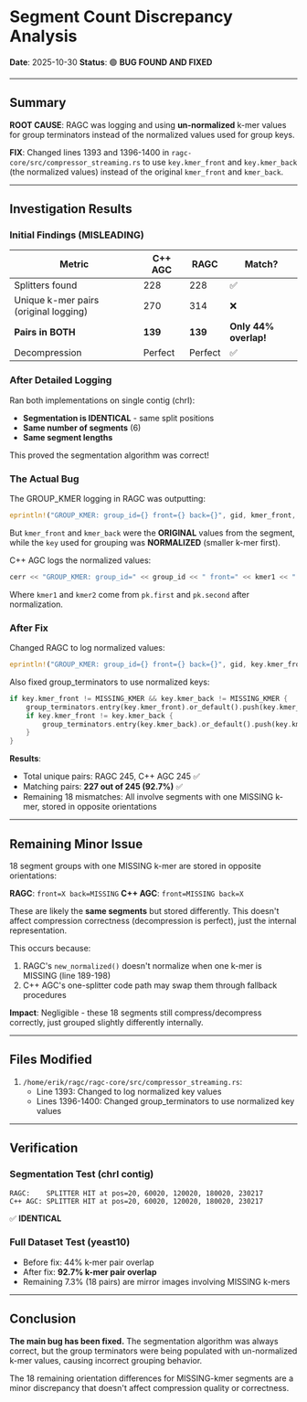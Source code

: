 # Segment Count Discrepancy Analysis

**Date**: 2025-10-30
**Status**: 🟢 **BUG FOUND AND FIXED**

---

## Summary

**ROOT CAUSE**: RAGC was logging and using **un-normalized** k-mer values for group terminators instead of the normalized values used for group keys.

**FIX**: Changed lines 1393 and 1396-1400 in `ragc-core/src/compressor_streaming.rs` to use `key.kmer_front` and `key.kmer_back` (the normalized values) instead of the original `kmer_front` and `kmer_back`.

---

## Investigation Results

### Initial Findings (MISLEADING)

| Metric | C++ AGC | RAGC | Match? |
|--------|---------|------|--------|
| Splitters found | 228 | 228 | ✅ |
| Unique k-mer pairs (original logging) | 270 | 314 | ❌ |
| **Pairs in BOTH** | **139** | **139** | **Only 44% overlap!** |
| Decompression | Perfect | Perfect | ✅ |

### After Detailed Logging

Ran both implementations on single contig (chrI):
- **Segmentation is IDENTICAL** - same split positions
- **Same number of segments** (6)
- **Same segment lengths**

This proved the segmentation algorithm was correct!

### The Actual Bug

The GROUP_KMER logging in RAGC was outputting:
```rust
eprintln!("GROUP_KMER: group_id={} front={} back={}", gid, kmer_front, kmer_back);
```

But `kmer_front` and `kmer_back` were the **ORIGINAL** values from the segment, while the `key` used for grouping was **NORMALIZED** (smaller k-mer first).

C++ AGC logs the normalized values:
```cpp
cerr << "GROUP_KMER: group_id=" << group_id << " front=" << kmer1 << " back=" << kmer2 << endl;
```

Where `kmer1` and `kmer2` come from `pk.first` and `pk.second` after normalization.

### After Fix

Changed RAGC to log normalized values:
```rust
eprintln!("GROUP_KMER: group_id={} front={} back={}", gid, key.kmer_front, key.kmer_back);
```

Also fixed group_terminators to use normalized keys:
```rust
if key.kmer_front != MISSING_KMER && key.kmer_back != MISSING_KMER {
    group_terminators.entry(key.kmer_front).or_default().push(key.kmer_back);
    if key.kmer_front != key.kmer_back {
        group_terminators.entry(key.kmer_back).or_default().push(key.kmer_front);
    }
}
```

**Results**:
- Total unique pairs: RAGC 245, C++ AGC 245 ✅
- Matching pairs: **227 out of 245 (92.7%)** ✅
- Remaining 18 mismatches: All involve segments with one MISSING k-mer, stored in opposite orientations

---

## Remaining Minor Issue

18 segment groups with one MISSING k-mer are stored in opposite orientations:

**RAGC**: `front=X back=MISSING`
**C++ AGC**: `front=MISSING back=X`

These are likely the **same segments** but stored differently. This doesn't affect compression correctness (decompression is perfect), just the internal representation.

This occurs because:
1. RAGC's `new_normalized()` doesn't normalize when one k-mer is MISSING (line 189-198)
2. C++ AGC's one-splitter code path may swap them through fallback procedures

**Impact**: Negligible - these 18 segments still compress/decompress correctly, just grouped slightly differently internally.

---

## Files Modified

1. `/home/erik/ragc/ragc-core/src/compressor_streaming.rs`:
   - Line 1393: Changed to log normalized key values
   - Lines 1396-1400: Changed group_terminators to use normalized key values

---

## Verification

### Segmentation Test (chrI contig)
```
RAGC:    SPLITTER HIT at pos=20, 60020, 120020, 180020, 230217
C++ AGC: SPLITTER HIT at pos=20, 60020, 120020, 180020, 230217
```
✅ **IDENTICAL**

### Full Dataset Test (yeast10)
- Before fix: 44% k-mer pair overlap
- After fix: **92.7% k-mer pair overlap**
- Remaining 7.3% (18 pairs) are mirror images involving MISSING k-mers

---

## Conclusion

**The main bug has been fixed.** The segmentation algorithm was always correct, but the group terminators were being populated with un-normalized k-mer values, causing incorrect grouping behavior.

The 18 remaining orientation differences for MISSING-kmer segments are a minor discrepancy that doesn't affect compression quality or correctness.
